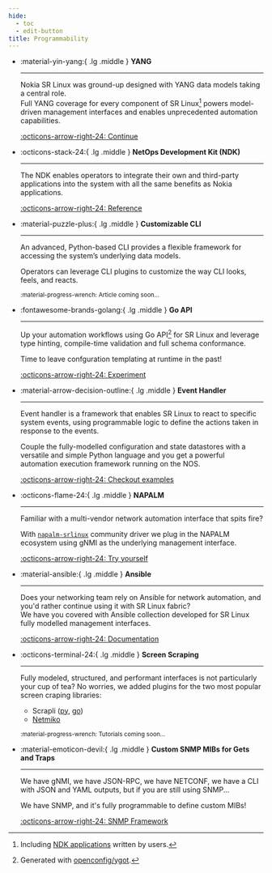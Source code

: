 ```yaml
---
hide:
  - toc
  - edit-button
title: Programmability
---
```


<style>
  .md-content__button {
    display: none;
  }
</style>

<div class="grid cards" markdown>

- :material-yin-yang:{ .lg .middle } **YANG**

    ---

    Nokia SR Linux was ground-up designed with YANG data models taking a central role.  
    Full YANG coverage for every component of SR Linux[^1] powers model-driven management interfaces and enables unprecedented automation capabilities.

    [:octicons-arrow-right-24: Continue](../yang/index.md)

- :octicons-stack-24:{ .lg .middle } **NetOps Development Kit (NDK)**

    ---

    The NDK enables operators to integrate their own and third-party applications into the system with all the same benefits as Nokia applications.

    [:octicons-arrow-right-24: Reference](../ndk/index.md)

- :material-puzzle-plus:{ .lg .middle } **Customizable CLI**

    ---

    An advanced, Python-based CLI provides a flexible framework for accessing the system’s underlying data models.

    Operators can leverage CLI plugins to customize the way CLI looks, feels, and reacts.

    <small>:material-progress-wrench: Article coming soon...</small>

- :fontawesome-brands-golang:{ .lg .middle } **Go API**

    ---

    Up your automation workflows using Go API[^2] for SR Linux and leverage type hinting, compile-time validation and full schema conformance.

    Time to leave confguration templating at runtime in the past!

    [:octicons-arrow-right-24: Experiment](https://github.com/srl-labs/ygotsrl)

- :material-arrow-decision-outline:{ .lg .middle } **Event Handler**

    ---

    Event handler is a framework that enables SR Linux to react to specific system events, using programmable logic to define the actions taken in response to the events.

    Couple the fully-modelled configuration and state datastores with a versatile and simple Python language and you get a powerful automation execution framework running on the NOS.

    [:octicons-arrow-right-24: Checkout examples](../blog/tags.md#tag:event-handler)

- :octicons-flame-24:{ .lg .middle } **NAPALM**

    ---

    Familiar with a multi-vendor network automation interface that spits fire?

    With [`napalm-srlinux`](https://github.com/napalm-automation-community/napalm-srlinux) community driver we plug in the NAPALM ecosystem using gNMI as the underlying management interface.

    [:octicons-arrow-right-24: Try yourself](https://github.com/napalm-automation-community/napalm-srlinux)

- :material-ansible:{ .lg .middle } **Ansible**

    ---

    Does your networking team rely on Ansible for network automation, and you'd rather continue using it with SR Linux fabric?  
    We have you covered with Ansible collection developed for SR Linux fully modelled management interfaces.

    [:octicons-arrow-right-24: Documentation](../ansible/index.md)

- :octicons-terminal-24:{ .lg .middle } **Screen Scraping**

    ---

    Fully modeled, structured, and performant interfaces is not particularly your cup of tea? No worries, we added plugins for the two most popular screen craping libraries:

    <!-- markdownlint-disable MD007 -->

    - Scrapli ([py][scraplipy-srl], [go][scrapligo-srl])
    - [Netmiko][netmiko-srl]

    <!-- markdownlint-enable MD007 -->

    <small>:material-progress-wrench: Tutorials coming soon...</small>

- :material-emoticon-devil:{ .lg .middle } **Custom SNMP MIBs for Gets and Traps**

    ---

    We have gNMI, we have JSON-RPC, we have NETCONF, we have a CLI with JSON and YAML outputs, but if you are still using SNMP...

    We have SNMP, and it's fully programmable to define custom MIBs!

    [:octicons-arrow-right-24: SNMP Framework](../snmp/snmp_framework.md)

</div>

[scraplipy-srl]: https://github.com/scrapli/scrapli_community/tree/main/scrapli_community/nokia/srlinux
[scrapligo-srl]: https://github.com/scrapli/scrapligo/blob/main/assets/platforms/nokia_srl.yaml
[netmiko-srl]: https://github.com/ktbyers/netmiko/blob/develop/netmiko/nokia/nokia_srl.py

[^1]: Including [NDK applications](../ndk/apps/index.md) written by users.
[^2]: Generated with [openconfig/ygot](https://github.com/openconfig/ygot).
